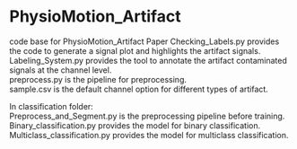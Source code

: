 # PhysioMotion_Artifact
code base for PhysioMotion_Artifact Paper
Checking_Labels.py provides the code to generate a signal plot and highlights the artifact signals.  
Labeling_System.py provides the tool to annotate the artifact contaminated signals at the channel level.  
preprocess.py is the pipeline for preprocessing.  
sample.csv is the default channel option for different types of artifact.
  
In classification folder:  
Preprocess_and_Segment.py is the preprocessing pipeline before training.  
Binary_classification.py provides the model for binary classification.  
Multiclass_classification.py provides the model for multiclass classification.  
